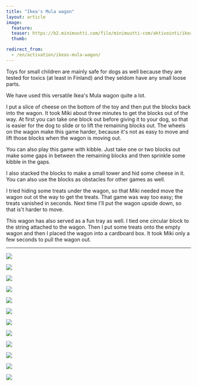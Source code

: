 ```yaml
---
title: "Ikea's Mula wagon"
layout: article
image:
  feature:
  teaser: https://b2.minimuutti.com/file/minimuutti-com/aktivointi/ikean-mula-vaunu/DSC42292-245px.jpg
  thumb:

redirect_from:
  - /en/activation/ikeas-mula-wagon/
---
```


Toys for small children are mainly safe for dogs as well because they are tested for toxics (at least in Finland) and they seldom have any small loose parts.

We have used this versatile Ikea's Mula wagon quite a lot.

I put a slice of cheese on the bottom of the toy and then put the blocks back into the wagon. It took Miki about three minutes to get the blocks out of the way. At first you can take one block out before giving it to your dog, so that is easier for the dog to slide or to lift the remaining blocks out. The wheels on the wagon make this game harder, because it's not as easy to move and lift those blocks when the wagon is moving out.

You can also play this game with kibble. Just take one or two blocks out make some gaps in between the remaining blocks and then sprinkle some kibble in the gaps.

I also stacked the blocks to make a small tower and hid some cheese in it. You can also use the blocks as obstacles for other games as well.

I tried hiding some treats under the wagon, so that Miki needed move the wagon out ot the way to get the treats. That game was way too easy; the treats vanished in seconds. Next time I'll put the wagon upside down, so that is't harder to move.

This wagon has also served as a fun tray as well. I tied one circular block to the string attached to the wagon. Then I put some treats onto the empty wagon and then I placed the wagon into a cardboard box. It took Miki only a few seconds to pull the wagon out.

---

![](https://b2.minimuutti.com/file/minimuutti-com/aktivointi/ikean-mula-vaunu/DSC42292-800px.jpg)

![](https://b2.minimuutti.com/file/minimuutti-com/aktivointi/ikean-mula-vaunu/DSC42352-800px.jpg)

![](https://b2.minimuutti.com/file/minimuutti-com/aktivointi/ikean-mula-vaunu/DSC44287-800px.jpg)

![](https://b2.minimuutti.com/file/minimuutti-com/aktivointi/ikean-mula-vaunu/DSC42852-800px.jpg)

![](https://b2.minimuutti.com/file/minimuutti-com/aktivointi/karryn-vetaminen/DSC42855-800px.jpg)

![](https://b2.minimuutti.com/file/minimuutti-com/aktivointi/karryn-vetaminen/DSC42862-800px.jpg)

![](https://b2.minimuutti.com/file/minimuutti-com/aktivointi/karryn-vetaminen/DSC42890-800px.jpg)

![](https://b2.minimuutti.com/file/minimuutti-com/aktivointi/karryn-vetaminen/DSC42919-800px.jpg)

![](https://b2.minimuutti.com/file/minimuutti-com/aktivointi/karryn-vetaminen/DSC42929-800px.jpg)

![](https://b2.minimuutti.com/file/minimuutti-com/aktivointi/karryn-vetaminen/DSC54173-800px.jpg)

![](https://b2.minimuutti.com/file/minimuutti-com/aktivointi/ikean-mula-vaunu/DSC42357-800px.jpg)

![](https://b2.minimuutti.com/file/minimuutti-com/aktivointi/ritila/DSC42191-800px.jpg)
